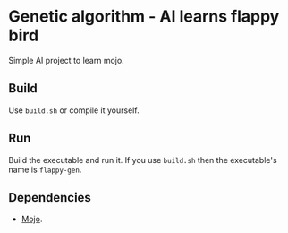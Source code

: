 # Genetic algorithm - AI learns flappy bird

Simple AI project to learn mojo.

## Build

Use `build.sh` or compile it yourself.

## Run

Build the executable and run it. If you use `build.sh` then the executable's name is `flappy-gen`.

## Dependencies

- [Mojo](https://www.modular.com/max/mojo 'mojo website').